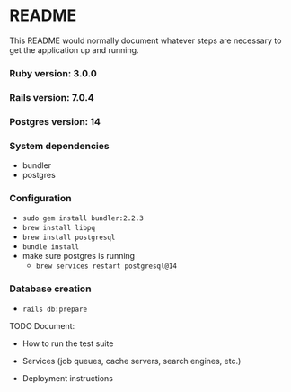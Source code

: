 # README

This README would normally document whatever steps are necessary to get the
application up and running.

### Ruby version: 3.0.0
### Rails version: 7.0.4
### Postgres version: 14

### System dependencies
- bundler
- postgres
### Configuration
- `sudo gem install bundler:2.2.3`
- `brew install libpq`
- `brew install postgresql`
- `bundle install`
- make sure postgres is running
    - `brew services restart postgresql@14`
### Database creation
- `rails db:prepare`

TODO Document:
* How to run the test suite

* Services (job queues, cache servers, search engines, etc.)

* Deployment instructions

